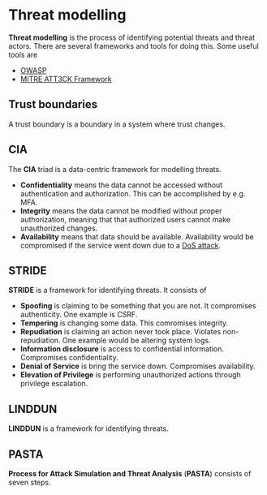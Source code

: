 # Threat modelling

**Threat modelling** is the process of identifying potential threats and threat
actors. There are several frameworks and tools for doing this. Some useful tools
are

- [OWASP](owasp)
- [MITRE ATT3CK Framework](https://attack.mitre.org)

## Trust boundaries

A trust boundary is a boundary in a system where trust changes.

## CIA

The **CIA** triad is a data-centric framework for modelling threats.

- **Confidentiality** means the data cannot be accessed without authentication
  and authorization. This can be accomplished by e.g. MFA.
- **Integrity** means the data cannot be modified without proper authorization,
  meaning that that authorized users cannot make unauthorized changes.
- **Availability** means that data should be available. Availability would be
  compromised if the service went down due to a
  [DoS attack](./vulnerabilities/dos).

## STRIDE

**STRIDE** is a framework for identifying threats. It consists of

- **Spoofing** is claiming to be something that you are not. It compromises
  authenticity. One example is CSRF.
- **Tempering** is changing some data. This comromises integrity.
- **Repudiation** is claiming an action never took place. Violates
  non-repudiation. One example would be altering system logs.
- **Information disclosure** is access to confidential information. Compromises
  confidentiality.
- **Denial of Service** is bring the service down. Compromises availability.
- **Elevation of Privilege** is performing unauthorized actions through
  privilege escalation.

## LINDDUN

**LINDDUN** is a framework for identifying threats.

## PASTA

**Process for Attack Simulation and Threat Analysis** (**PASTA**) consists of
seven steps.
